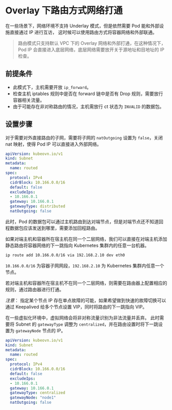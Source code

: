 # Overlay 下路由方式网络打通

在一些场景下，网络环境不支持 Underlay 模式，但是依然需要 Pod 能和外部设施直接通过 IP 进行互访，
这时候可以使用路由方式将容器网络和外部联通。

> 路由模式只支持默认 VPC 下的 Overlay 网络和外部打通，在这种情况下，Pod IP 会直接进入底层网络，底层网络需要放开关于源地址和目地址的 IP 检查。

## 前提条件

- 此模式下，主机需要开放 `ip_forward`。
- 检查主机 iptables 规则中是否在 forward 链中是否有 Drop 规则，需要放行容器相关流量。
- 由于可能存在非对称路由的情况，主机需放行 ct 状态为 `INVALID` 的数据包。

## 设置步骤

对于需要对外直接路由的子网，需要将子网的 `natOutgoing` 设置为 `false`，关闭 nat 映射，使得 Pod IP 可以直接进入外部网络。

```yaml
apiVersion: kubeovn.io/v1
kind: Subnet
metadata:
  name: routed
spec:
  protocol: IPv4
  cidrBlock: 10.166.0.0/16
  default: false
  excludeIps:
  - 10.166.0.1
  gateway: 10.166.0.1
  gatewayType: distributed
  natOutgoing: false
```

此时，Pod 的数据包可以通过主机路由到达对端节点，但是对端节点还不知道回程数据包应该发送到哪里，需要添加回程路由。

如果对端主机和容器所在宿主机在同一个二层网络，我们可以直接在对端主机添加静态路由将容器网络的下一跳指向 Kubernetes 集群内的任意一台机器。

```bash
ip route add 10.166.0.0/16 via 192.168.2.10 dev eth0
```

`10.166.0.0/16` 为容器子网网段，`192.168.2.10` 为 Kubernetes 集群内任意一个节点。

若对端主机和容器所在宿主机不在同一个二层网络，则需要在路由器上配置相应的规则，通过路由器进行打通。

*注意*： 指定某个节点 IP 存在单点故障的可能，如果希望做到快速的故障切换可以通过 Keepalived 给多个节点设置 VIP，同时将路由的下一跳指向 VIP。

在一些虚拟化环境中，虚拟网络会将非对称流量识别为非法流量并丢弃。
此时需要将 Subnet 的 `gatewayType` 调整为 `centralized`，并在路由设置时将下一跳设置为 `gatewayNode` 节点的 IP。

```yaml
apiVersion: kubeovn.io/v1
kind: Subnet
metadata:
  name: routed
spec:
  protocol: IPv4
  cidrBlock: 10.166.0.0/16
  default: false
  excludeIps:
  - 10.166.0.1
  gateway: 10.166.0.1
  gatewayType: centralized
  gatewayNode: "node1"
  natOutgoing: false
```
